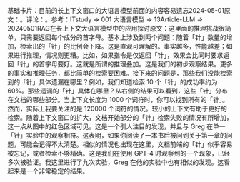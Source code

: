 

基础卡片：目前的长上下文窗口的大语言模型前面的内容容易遗忘2024-05-01原文：。评论：。参考：ITstudy => 001 大语言模型 => 13Article-LLM => 20240501RAG在长上下文大语言模型中的应用探讨原文：这里面的推理挑战很简单，只需要返回每个成分的首字母。基本上涉及到两个问题：随着「针」数量的增加，检索出的「针」的比例会下降。这是直观可理解的。事实越多，性能越差；如果进行推理，情况则更糟。比如，如果指令是仅返回「针」，效果会比同时要求返回「针」的首字母要好。这就是所谓的推理叠加。这是我们的初步观察结果。更多的事实和推理任务，都比简单的检索要困难。接下来的问题是，那些我们没能检索到的「针」具体遗漏在哪里？例如，我们知道检索 10 个「针」的成功率约为 60%。那些遗漏的「针」具体在哪里？从右侧的结果可以看到，这些「针」分布在文档的哪些部分。当上下文长度为 1000 个词符时，你可以找到所有的「针」。然而，实际上我要关注的是 120000 个词符的情况。较小的上下文有助于更好的检索。随着上下文窗口的扩大，文档开始部分的「针」检索失败的情况有所增加，这一点从图中的红色区域可见。这是一个引人注目的发现，并且与 Greg 在单一「针」实验中的观察相符。这表明，如果你阅读了一本书后被问到关于第一章的问题，可能会记得不太清楚。相似的情况也出现在这里，文档前端的「针」似乎容易被忘记，或者检索不够精确。这是我们在使用 GPT-4 时观察到的一个现象，已经多次被验证。我这里进行了九次实验，Greg 在他的实验中也有相似的发现。这看起来是一个非常稳定的结果。